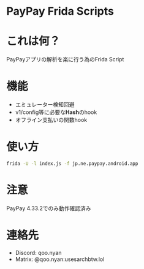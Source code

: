 # PayPay Frida Scripts

# これは何？

PayPayアプリの解析を楽に行う為のFrida Script

# 機能

- エミュレーター検知回避
- v1/config等に必要な**Hash**のhook
- オフライン支払いの関数hook

# 使い方

```bash
frida -U -l index.js -f jp.ne.paypay.android.app
```

# 注意

PayPay 4.33.2でのみ動作確認済み

# 連絡先

- Discord: qoo.nyan
- Matrix: @qoo.nyan:usesarchbtw.lol

